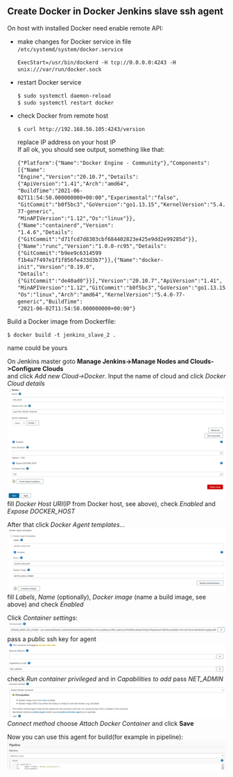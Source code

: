 ## Create Docker in Docker Jenkins slave ssh agent
On host with installed Docker need enable remote API:  
* make changes for Docker service in file `/etc/systemd/system/docker.service`
    ```angular2html
    ExecStart=/usr/bin/dockerd -H tcp://0.0.0.0:4243 -H unix:///var/run/docker.sock
    ```
* restart Docker service
    ```angular2html
    $ sudo systemctl daemon-reload
    $ sudo systemctl restart docker
    ```
* check Docker from remote host
    ```angular2html
    $ curl http://192.168.56.105:4243/version    
    ```
  replace IP address on your host IP  
  If all ok, you should see output, something like that:
  ```angular2html
  {"Platform":{"Name":"Docker Engine - Community"},"Components":[{"Name":  
  "Engine","Version":"20.10.7","Details":{"ApiVersion":"1.41","Arch":"amd64",  
  "BuildTime":"2021-06-02T11:54:50.000000000+00:00","Experimental":"false",  
  "GitCommit":"b0f5bc3","GoVersion":"go1.13.15","KernelVersion":"5.4.0-77-generic",  
  "MinAPIVersion":"1.12","Os":"linux"}},{"Name":"containerd","Version":  
  "1.4.6","Details":{"GitCommit":"d71fcd7d8303cbf684402823e425e9dd2e99285d"}},  
  {"Name":"runc","Version":"1.0.0-rc95","Details":{"GitCommit":"b9ee9c6314599  
  f1b4a7f497e1f1f856fe433d3b7"}},{"Name":"docker-init","Version":"0.19.0",  
  "Details":{"GitCommit":"de40ad0"}}],"Version":"20.10.7","ApiVersion":"1.41",  
  "MinAPIVersion":"1.12","GitCommit":"b0f5bc3","GoVersion":"go1.13.15",  
  "Os":"linux","Arch":"amd64","KernelVersion":"5.4.0-77-generic","BuildTime":  
  "2021-06-02T11:54:50.000000000+00:00"}  
  ```
Build a Docker image from Dockerfile:
```angular2html
$ docker build -t jenkins_slave_2 .
```
name could be yours

On Jenkins master goto **Manage Jenkins->Manage Nodes and Clouds->Configure Clouds**  
and click *Add new Cloud->Docker*. Input the name of cloud and click *Docker Cloud details*  
![](images/docker_cloud.png) 
fill *Docker Host URI*(IP from Docker host, see above), check *Enabled* and *Expose DOCKER_HOST*  

After that click *Docker Agent templates...*  
![](images/agent_template.png)
fill *Labels*, *Name* (optionally), *Docker image* (name a build image, see above) and check *Enabled*  

Click *Container settings*: 
![](images/agent_env.png)
pass a public ssh key for agent
![](images/agent_run.png)
check *Run container privileged* and in *Capabilities to add* pass *NET_ADMIN*
![](images/agent_conn.png)
*Connect method* choose *Attach Docker Container* and click **Save**

Now you can use this agent for build(for example in pipeline):
![](images/agent_pipeline.png)

